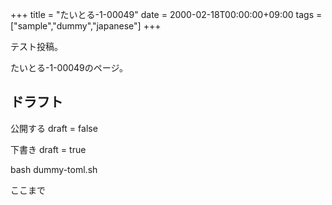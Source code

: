+++
title = "たいとる-1-00049"
date = 2000-02-18T00:00:00+09:00
tags = ["sample","dummy","japanese"]
+++

テスト投稿。

たいとる-1-00049のページ。


## ドラフト

公開する
draft = false

下書き
draft = true

bash dummy-toml.sh

ここまで
